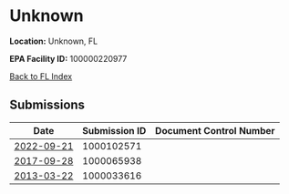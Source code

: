 # Unknown

**Location:** Unknown, FL

**EPA Facility ID:** 100000220977

[Back to FL Index](../../index.md)

## Submissions

| Date | Submission ID | Document Control Number |
|------|--------------|-------------------------|
| [2022-09-21](submissions/1000102571.md) | 1000102571 |  |
| [2017-09-28](submissions/1000065938.md) | 1000065938 |  |
| [2013-03-22](submissions/1000033616.md) | 1000033616 |  |
